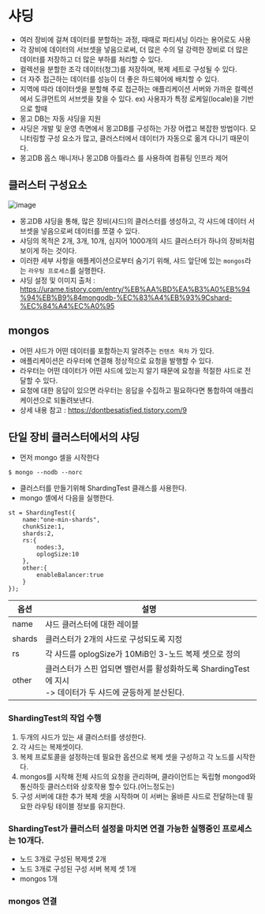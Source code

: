 # 샤딩
- 여러 장비에 걸쳐 데이터를 분할하는 과정, 때때로 파티셔닝 이라는 용어로도 사용
- 각 장비에 데이터의 서브셋을 넣음으로써, 더 많은 수의 덜 강력한 장비로 더 많은 데이터를 저장하고 더 많은 부하를 처리할 수 있다.
- 컬렉션을 분할한 조각 데이터(청그)를 저장하며, 복제 세트로 구성될 수 있다.
- 더 자주 접근하는 데이터를 성능이 더 좋은 하드웨어에 배치할 수 있다.
- 지역에 따라 데이터셋을 분할해 주로 접근하는 애플리케이션 서버와 가까운 컬렉션에서 도큐먼트의 서브셋을 찾을 수 있다. ex) 사용자가 특정 로케일(locale)을 기반으로 할때
- 몽고 DB는 자동 샤딩을 지원
- 샤딩은 개발 및 운영 측면에서 몽고DB를 구성하는 가장 어렵고 복잡한 방법이다. 모니터링할 구성 요소가 많고, 클러스터에서 데이터가 자동으로 옮겨 다니기 때문이다.
- 몽고DB 옵스 매니저나 몽고DB 아틀라스 를 사용하여 컴퓨팅 인프라 제어


## 클러스터 구성요소
![image](https://github.com/wjdrlans5000/mongoDB/assets/62735399/315381de-354e-4cc2-90a6-a227af96fded)
- 몽고DB 샤딩을 통해, 많은 장비(샤드)의 클러스터를 생성하고, 각 샤드에 데이터 서브셋을 넣음으로써 데이터를 쪼갤 수 있다.
- 샤딩의 목적은 2개, 3개, 10개, 심지어 1000개의 샤드 클러스터가 하나의 장비처럼 보이게 하는 것이다.
- 이러한 세부 사항을 애플케이션으로부터 숨기기 위해, 샤드 앞단에 있는 `mongos`라는 `라우팅 프로세스`를 실행한다.
- 샤딩 설정 및 이미지 출처 : https://urame.tistory.com/entry/%EB%AA%BD%EA%B3%A0%EB%94%94%EB%B9%84mongodb-%EC%83%A4%EB%93%9Cshard-%EC%84%A4%EC%A0%95

## mongos
- 어떤 샤드가 어떤 데이터를 포함하는지 알려주는 `컨텐츠 목차` 가 있다.
- 애플리케이션은 라우터에 연결해 정상적으로 요청을 발행할 수 있다.
- 라우터는 어떤 데이터가 어떤 샤드에 있는지 알기 때문에 요청을 적절한 샤드로 전달할 수 있다.
- 요청에 대한 응답이 있으면 라우터는 응답을 수집하고 필요하다면 통합하여 애플리케이션으로 되돌려보낸다.
- 상세 내용 참고 : https://dontbesatisfied.tistory.com/9

## 단일 장비 클러스터에서의 샤딩
- 먼저 mongo 셀을 시작한다
```
$ mongo --nodb --norc
```
- 클러스터를 만들기위해 ShardingTest 클래스를 사용한다.
- mongo 셸에서 다음을 실행한다.
```
st = ShardingTest({
    name:"one-min-shards",
    chunkSize:1,
    shards:2,
    rs:{
        nodes:3,
        oplogSize:10
    },
    other:{
        enableBalancer:true
    }
});
```

| 옵션 | 설명 |
|---|---|
| name | 샤드 클러스터에 대한 레이블 |
| shards | 클러스터가 2개의 샤드로 구성되도록 지정 |
| rs | 각 샤드를 oplogSize가 10MiB인 3-노드 복제 셋으로 정의 |
| other | 클러스터가 스핀 업되면 밸런서를 활성화하도록 ShardingTest에 지시 <br>-> 데이터가 두 샤드에 균등하게 분산된다. |

### ShardingTest의 작업 수행
1) 두개의 샤드가 있는 새 클러스터를 생성한다.
2) 각 샤드는 복제셋이다.
3) 복제 프로토콜을 설정하는데 필요한 옵션으로 복제 셋을 구성하고 각 노드를 시작한다.
4) mongos를 시작해 전체 샤드의 요청을 관리하며, 클라이언트는 독립형 mongod와 통신하듯 클러스터와 상호작용 할수 있다.(어느정도는)
5) 구성 서버에 대한 추가 복제 셋을 시작하며 이 서버는 올바른 샤드로 전달하는데 필요한 라우팅 테이블 정보를 유지한다.

### ShardingTest가 클러스터 설정을 마치면 연결 가능한 실행중인 프로세스는 10개다.
- 노드 3개로 구성된 복제셋 2개
- 노드 3개로 구성된 구성 서버 복제 셋 1개
- mongos 1개

### mongos 연결


